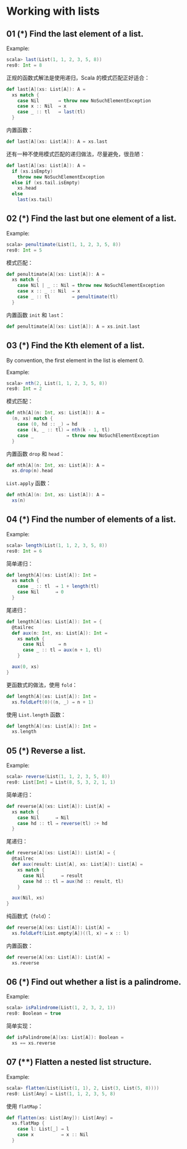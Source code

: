 # Working with lists

## 01 (*) Find the last element of a list.

Example:

```Scala
scala> last(List(1, 1, 2, 3, 5, 8))
res0: Int = 8
```

正规的函数式解法是使用递归，Scala 的模式匹配正好适合：

```Scala
def last[A](xs: List[A]): A =
  xs match {
    case Nil       ⇒ throw new NoSuchElementException
    case x :: Nil  ⇒ x
    case _ :: tl   ⇒ last(tl)
  }
```

内置函数：

```Scala
def last[A](xs: List[A]): A = xs.last
```

还有一种不使用模式匹配的递归做法，尽量避免，很丑陋：

```Scala
def last[A](xs: List[A]): A =
  if (xs.isEmpty)
    throw new NoSuchElementException
  else if (xs.tail.isEmpty)
    xs.head
  else
    last(xs.tail)
```

## 02 (*) Find the last but one element of a list.

Example:

```Scala
scala> penultimate(List(1, 1, 2, 3, 5, 8))
res0: Int = 5
```

模式匹配：

```Scala
def penultimate[A](xs: List[A]): A =
  xs match {
    case Nil | _ :: Nil ⇒ throw new NoSuchElementException
    case x :: _ :: Nil  ⇒ x
    case _ :: tl        ⇒ penultimate(tl)
  }
```

内置函数 `init` 和 `last`：

```Scala
def penultimate[A](xs: List[A]): A = xs.init.last
```

## 03 (*) Find the Kth element of a list.

By convention, the first element in the list is element 0.

Example:

```Scala
scala> nth(2, List(1, 1, 2, 3, 5, 8))
res0: Int = 2
```

模式匹配：

```Scala
def nth[A](n: Int, xs: List[A]): A =
  (n, xs) match {
    case (0, hd :: _) ⇒ hd
    case (k, _ :: tl) ⇒ nth(k - 1, tl)
    case _            ⇒ throw new NoSuchElementException
  }
```

内置函数 `drop` 和 `head`：

```Scala
def nth[A](n: Int, xs: List[A]): A =
  xs.drop(n).head
```

`List.apply` 函数：

```Scala
def nth[A](n: Int, xs: List[A]): A =
  xs(n)
```

## 04 (*) Find the number of elements of a list.

Example:

```Scala
scala> length(List(1, 1, 2, 3, 5, 8))
res0: Int = 6
```

简单递归：

```Scala
def length[A](xs: List[A]): Int =
  xs match {
    case _ :: tl  ⇒ 1 + length(tl)
    case Nil      ⇒ 0
  }
```

尾递归：

```Scala
def length[A](xs: List[A]): Int = {
  @tailrec
  def aux(n: Int, xs: List[A]): Int =
    xs match {
      case Nil     ⇒ n
      case _ :: tl ⇒ aux(n + 1, tl)
    }

  aux(0, xs)
}
```

更函数式的做法，使用 `fold`：

```Scala
def length[A](xs: List[A]): Int =
  xs.foldLeft(0)((n, _) ⇒ n + 1)
```

使用 `List.length` 函数：

```Scala
def length[A](xs: List[A]): Int =
  xs.length
```

## 05 (*) Reverse a list.

Example:

```Scala
scala> reverse(List(1, 1, 2, 3, 5, 8))
res0: List[Int] = List(8, 5, 3, 2, 1, 1)
```

简单递归：

```Scala
def reverse[A](xs: List[A]): List[A] =
  xs match {
    case Nil      ⇒ Nil
    case hd :: tl ⇒ reverse(tl) :+ hd
  }
```

尾递归：

```Scala
def reverse[A](xs: List[A]): List[A] = {
  @tailrec
  def aux(result: List[A], xs: List[A]): List[A] =
    xs match {
      case Nil      ⇒ result
      case hd :: tl ⇒ aux(hd :: result, tl)
    }

  aux(Nil, xs)
}
```

纯函数式（`fold`）：

```Scala
def reverse[A](xs: List[A]): List[A] =
  xs.foldLeft(List.empty[A])((l, x) ⇒ x :: l)
```

内置函数：

```Scala
def reverse[A](xs: List[A]): List[A] =
  xs.reverse
```

## 06 (*) Find out whether a list is a palindrome.

Example:

```Scala
scala> isPalindrome(List(1, 2, 3, 2, 1))
res0: Boolean = true
```

简单实现：

```Scala
def isPalindrome[A](xs: List[A]): Boolean =
  xs == xs.reverse
```

## 07 (**) Flatten a nested list structure.

Example:

```Scala
scala> flatten(List(List(1, 1), 2, List(3, List(5, 8))))
res0: List[Any] = List(1, 1, 2, 3, 5, 8)
```

使用 `flatMap`：

```Scala
def flatten(xs: List[Any]): List[Any] =
  xs.flatMap {
    case l: List[_] ⇒ l
    case x          ⇒ x :: Nil
  }
```

